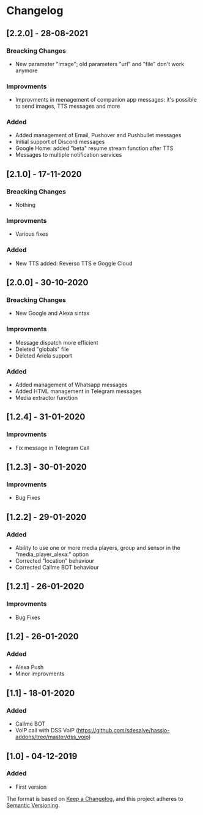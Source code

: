 # Changelog

## [2.2.0] - 28-08-2021

### Breacking Changes
- New parameter "image"; old parameters "url" and "file" don't work anymore 

### Improvments
- Improvments in menagement of companion app messages: it's possible to send images, TTS messages and more

### Added
- Added management of Email, Pushover and Pushbullet messages
- Initial support of Discord messages
- Google Home: added "beta" resume stream function after TTS
- Messages to multiple notification services

## [2.1.0] - 17-11-2020

### Breacking Changes
- Nothing

### Improvments
- Various fixes

### Added
- New TTS added: Reverso TTS e Goggle Cloud

## [2.0.0] - 30-10-2020

### Breacking Changes
- New Google and Alexa sintax

### Improvments
- Message dispatch more efficient
- Deleted "globals" file
- Deleted Ariela support

### Added
- Added management of Whatsapp messages
- Added HTML management in Telegram messages
- Media extractor function

## [1.2.4] - 31-01-2020

### Improvments

- Fix message in Telegram Call

## [1.2.3] - 30-01-2020

### Improvments

- Bug Fixes

## [1.2.2] - 29-01-2020

### Added

- Ability to use one or more media players, group and sensor in the "media_player_alexa:" option
- Corrected "location" behaviour
- Corrected Callme BOT behaviour

## [1.2.1] - 26-01-2020

### Improvments

- Bug Fixes

## [1.2] - 26-01-2020

### Added

- Alexa Push
- Minor improvments

## [1.1] - 18-01-2020

### Added

- Callme BOT
- VoIP call with DSS VoIP (https://github.com/sdesalve/hassio-addons/tree/master/dss_voip)

## [1.0] - 04-12-2019

### Added

- First version



The format is based on [Keep a Changelog](https://keepachangelog.com/en/1.0.0/),
and this project adheres to [Semantic Versioning](https://semver.org/spec/v2.0.0.html).
